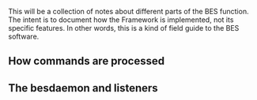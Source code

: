 This will be a collection of notes about different parts of the BES
function. The intent is to document how the Framework is implemented,
not its specific features. In other words, this is a kind of field guide
to the BES software.

## How commands are processed

## The besdaemon and listeners